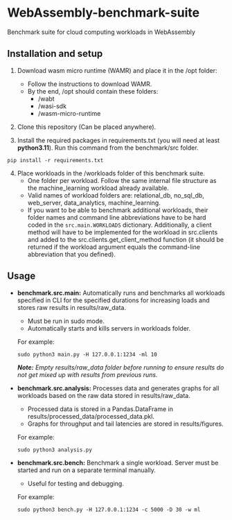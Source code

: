 # WebAssembly-benchmark-suite
Benchmark suite for cloud computing workloads in WebAssembly

## Installation and setup
1. Download wasm micro runtime (WAMR) and place it in the /opt folder:
    - Follow the instructions to download WAMR.
    - By the end, /opt should contain these folders:
      - /wabt
      - /wasi-sdk
      - /wasm-micro-runtime

2. Clone this repository (Can be placed anywhere).

3. Install the required packages in requirements.txt (you will need at least **python3.11**). Run this command from the benchmark/src folder.
```
pip install -r requirements.txt
```

4. Place workloads in the /workloads folder of this benchmark suite.
    - One folder per workload. Follow the same internal file structure as the machine_learning workload already available.
    - Valid names of workload folders are: relational_db, no_sql_db, web_server, data_analytics, machine_learning.
    - If you want to be able to benchmark additional workloads, their folder names and command line abbreviations have to be hard coded in the `src.main.WORKLOADS` dictionary. Additionally, a client method will have to be implemented for the workload in src.clients and added to the src.clients.get_client_method function (it should be returned if the workload argument equals the command-line abbreviation that you defined).

## Usage
* **benchmark.src.main:** Automatically runs and benchmarks all workloads specified in CLI for the specified durations for increasing loads and stores raw results in results/raw_data.
    - Must be run in sudo mode.
    - Automatically starts and kills servers in workloads folder.
    
    For example:
    ```
    sudo python3 main.py -H 127.0.0.1:1234 -ml 10
    ```
    _**Note:** Empty results/raw_data folder before running to ensure results do not get mixed up with results from previous runs._

* **benchmark.src.analysis:** Processes data and generates graphs for all workloads based on the raw data stored in results/raw_data.
    - Processed data is stored in a Pandas.DataFrame in results/processed_data/processed_data.pkl.
    - Graphs for throughput and tail latencies are stored in results/figures.
    
    For example:
    ```
    sudo python3 analysis.py
    ```

* **benchmark.src.bench:** Benchmark a single workload. Server must be started and run on a separate terminal manually.
    - Useful for testing and debugging.
    
    For example:
    ```
    sudo python3 bench.py -H 127.0.0.1:1234 -c 5000 -D 30 -w ml
    ```
